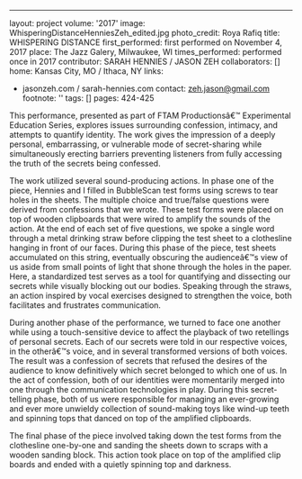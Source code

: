 ---
layout: project
volume: '2017'
image: WhisperingDistanceHenniesZeh_edited.jpg
photo_credit: Roya Rafiq
title: WHISPERING DISTANCE
first_performed: first performed on November 4, 2017
place: The Jazz Galery, Milwaukee, WI
times_performed: performed once in 2017
contributor: SARAH HENNIES / JASON ZEH
collaborators: []
home: Kansas City, MO / Ithaca, NY
links:
- jasonzeh.com / sarah-hennies.com
contact: zeh.jason@gmail.com
footnote: ''
tags: []
pages: 424-425



This performance, presented as part of FTAM Productionsâ€™ Experimental Education Series, explores issues surrounding confession, intimacy, and attempts to quantify identity. The work gives the impression of a deeply personal, embarrassing, or vulnerable mode of secret-sharing while simultaneously erecting barriers preventing listeners from fully accessing the truth of the secrets being confessed.

The work utilized several sound-producing actions. In phase one of the piece, Hennies and I filled in BubbleScan test forms using screws to tear holes in the sheets. The multiple choice and true/false questions were derived from confessions that we wrote. These test forms were placed on top of wooden clipboards that were wired to amplify the sounds of the action. At the end of each set of five questions, we spoke a single word through a metal drinking straw before clipping the test sheet to a clothesline hanging in front of our faces. During this phase of the piece, test sheets accumulated on this string, eventually obscuring the audienceâ€™s view of us aside from small points of light that shone through the holes in the paper. Here, a standardized test serves as a tool for quantifying and dissecting our secrets while visually blocking out our bodies. Speaking through the straws, an action inspired by vocal exercises designed to strengthen the voice, both facilitates and frustrates communication.

During another phase of the performance, we turned to face one another while using a touch-sensitive device to affect the playback of two retellings of personal secrets. Each of our secrets were told in our respective voices, in the otherâ€™s voice, and in several transformed versions of both voices. The result was a confession of secrets that refused the desires of the audience to know definitively which secret belonged to which one of us. In the act of confession, both of our identities were momentarily merged into one through the communication technologies in play. During this secret-telling phase, both of us were responsible for managing an ever-growing and ever more unwieldy collection of sound-making toys like wind-up teeth and spinning tops that danced on top of the amplified clipboards.

The final phase of the piece involved taking down the test forms from the clothesline one-by-one and sanding the sheets down to scraps with a wooden sanding block. This action took place on top of the amplified clip boards and ended with a quietly spinning top and darkness.
